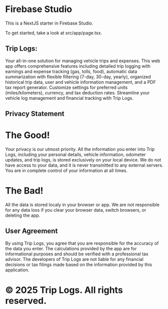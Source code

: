 # Firebase Studio

This is a NextJS starter in Firebase Studio.

To get started, take a look at src/app/page.tsx.

## Trip Logs: 

Your all-in-one solution for managing vehicle trips and expenses. This web app offers comprehensive features including detailed trip logging with earnings and expense tracking (gas, tolls, food), automatic data summarization with flexible filtering (7-day, 30-day, yearly), organized historical trip data, user and vehicle information management, and a PDF tax report generator. Customize settings for preferred units (miles/kilometers), currency, and tax deduction rates. Streamline your vehicle log management and financial tracking with Trip Logs.

## Privacy Statement

# The Good! 
Your privacy is our utmost priority. All the information you enter into Trip Logs, including your personal details, vehicle information, odometer updates, and trip logs, is stored exclusively on your local device. We do not have access to your data, and it is never transmitted to any external servers. You are in complete control of your information at all times.

# The Bad!
All the data is stored localy in your browser or app. We are not responsible for any data loss if you clear your browser data, switch browsers, or deleting the app.

## User Agreement

By using Trip Logs, you agree that you are responsible for the accuracy of the data you enter. The calculations provided by the app are for informational purposes and should be verified with a professional tax advisor. The developers of Trip Logs are not liable for any financial decisions or tax filings made based on the information provided by this application.

# © 2025 Trip Logs. All rights reserved.